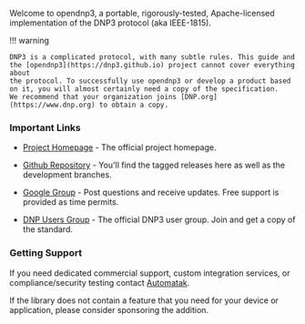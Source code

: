 Welcome to opendnp3, a portable, rigorously-tested, Apache-licensed implementation of the DNP3 protocol (aka IEEE-1815).

!!! warning

    DNP3 is a complicated protocol, with many subtle rules. This guide and the [opendnp3](https://dnp3.github.io) project cannot cover everything about
	the protocol. To successfully use opendnp3 or develop a product based on it, you will almost certainly need a copy of the specification.
	We recommend that your organization joins [DNP.org](https://www.dnp.org) to obtain a copy.

### Important Links

* [Project Homepage](https://dnp3.github.io) - The official project homepage.

* [Github Repository](https://www.github.com/dnp3/opendnp3) - You'll find the tagged releases here as well as the development branches.

* [Google Group](https://groups.google.com/group/automatak-dnp3) - Post questions and receive updates. Free support is provided as time permits.

* [DNP Users Group](https://www.dnp.org) - The official DNP3 user group. Join and get a copy of the standard.

### Getting Support

If you need dedicated commercial support, custom integration services, or compliance/security testing contact [Automatak](http://www.automatak.com).

If the library does not contain a feature that you need for your device or application, please consider sponsoring the addition.